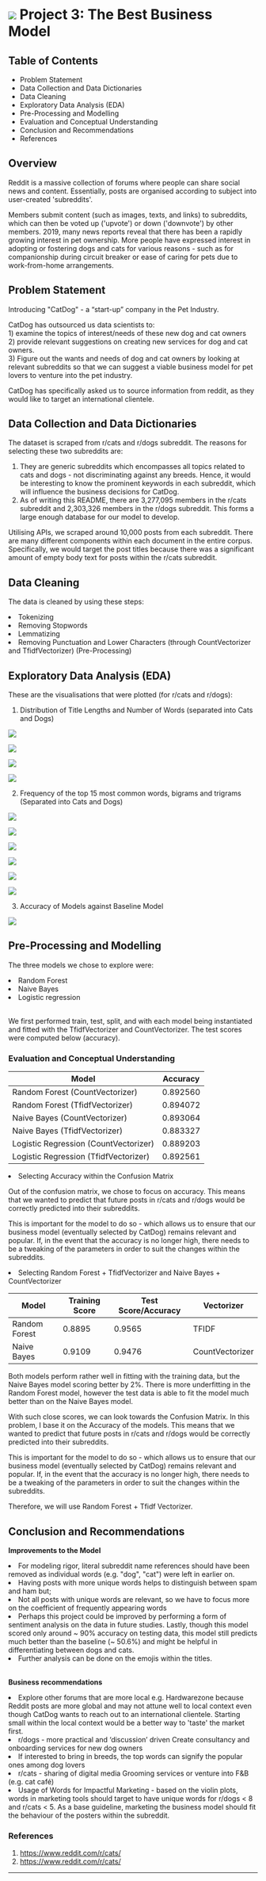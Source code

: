 # ![](https://ga-dash.s3.amazonaws.com/production/assets/logo-9f88ae6c9c3871690e33280fcf557f33.png) Project 3: The Best Business Model

## Table of Contents
* Problem Statement
* Data Collection and Data Dictionaries
* Data Cleaning
* Exploratory Data Analysis (EDA)
* Pre-Processing and Modelling
* Evaluation and Conceptual Understanding
* Conclusion and Recommendations
* References

## Overview

Reddit is a massive collection of forums where people can share social news and content. Essentially, posts are organised according to subject into user-created 'subreddits'.

Members submit content (such as images, texts, and links) to subreddits, which can then be voted up ('upvote') or down ('downvote') by other members. 2019, many news reports reveal that there has been a rapidly growing interest in pet ownership. More people have expressed interest in adopting or fostering dogs and cats for various reasons - such as for companionship during circuit breaker or ease of caring for pets due to work-from-home arrangements.

## Problem Statement

Introducing "CatDog" - a “start-up” company in the Pet Industry.

CatDog has outsourced us data scientists to:
<br>1) examine the topics of interest/needs of these new dog and cat owners
<br>2) provide relevant suggestions on creating new services for dog and cat owners.
<br>3) Figure out the wants and needs of dog and cat owners by looking at relevant subreddits so that we can suggest a viable business model for pet lovers to venture into the pet industry.

CatDog has specifically asked us to source information from reddit, as they would like to target an international clientele.

## Data Collection and Data Dictionaries

The dataset is scraped from r/cats and r/dogs subreddit. The reasons for selecting these two subreddits are:<br>
1. They are generic subreddits which encompasses all topics related to cats and dogs - not discriminating against any breeds. Hence, it would be interesting to know the prominent keywords in each subreddit, which will influence the business decisions for CatDog.
2. As of writing this README, there are 3,277,095 members in the r/cats subreddit and 2,303,326 members in the r/dogs subreddit. This forms a large enough database for our model to develop.

Utilising APIs, we scraped around 10,000 posts from each subreddit. There are many different components within each document in the entire corpus. Specifically, we would target the post titles because there was a significant amount of empty body text for posts within the r/cats subreddit.

## Data Cleaning

The data is cleaned by using these steps:

<li>Tokenizing
<li>Removing Stopwords
<li>Lemmatizing
<li>Removing Punctuation and Lower Characters (through CountVectorizer and TfidfVectorizer) (Pre-Processing)

## Exploratory Data Analysis (EDA)

These are the visualisations that were plotted (for r/cats and r/dogs):

1. Distribution of Title Lengths and Number of Words (separated into Cats and Dogs)

![](images/title_lengths_cats.png)

![](images/title_lengths_dogs.png)

![](images/title_word_count_cats.png)

![](images/title_word_count_dogs.png)

2. Frequency of the top 15 most common words, bigrams and trigrams (Separated into Cats and Dogs)

![](images/common_words_cats.png)

![](images/common_words_dogs.png)

![](images/common_bigrams_cats.png)

![](images/common_bigrams_dogs.png)

![](images/common_trigrams_cats.png)

![](images/common_trigrams_dogs.png)

3. Accuracy of Models against Baseline Model

![](images/accuracy_against_baseline_model.png)

## Pre-Processing and Modelling

The three models we chose to explore were:

<li> Random Forest
<li> Naive Bayes
<li> Logistic regression

<br>We first performed train, test, split, and with each model being instantiated and fitted with the TfidfVectorizer and CountVectorizer. The test scores were computed below (accuracy).

### Evaluation and Conceptual Understanding

|Model|Accuracy|
|---|---|
|Random Forest (CountVectorizer)|0.892560|
|Random Forest (TfidfVectorizer)|0.894072|
|Naive Bayes (CountVectorizer)|0.893064|
|Naive Bayes (TfidfVectorizer)|0.883327|
|Logistic Regression (CountVectorizer)|0.889203|
|Logistic Regression (TfidfVectorizer)|0.892561|

<li> Selecting Accuracy within the Confusion Matrix

Out of the confusion matrix, we chose to focus on accuracy. This means that we wanted to predict that future posts in r/cats and r/dogs would be correctly predicted into their subreddits.

This is important for the model to do so - which allows us to ensure that our business model (eventually selected by CatDog) remains relevant and popular. If, in the event that the accuracy is no longer high, there needs to be a tweaking of the parameters in order to suit the changes within the subreddits.

<li> Selecting Random Forest + TfidfVectorizer and Naive Bayes + CountVectorizer

|Model|Training Score|Test Score/Accuracy|Vectorizer|
|---|---|---|---|
|Random Forest|0.8895|0.9565|TFIDF|
|Naive Bayes|0.9109|0.9476|CountVectorizer|

Both models perform rather well in fitting with the training data, but the Naive Bayes model scoring better by 2%. There is more underfitting in the Random Forest model, however the test data is able to fit the model much better than on the Naive Bayes model.

With such close scores, we can look towards the Confusion Matrix. In this problem, I base it on the Accuracy of the models. This means that we wanted to predict that future posts in r/cats and r/dogs would be correctly predicted into their subreddits.

This is important for the model to do so - which allows us to ensure that our business model (eventually selected by CatDog) remains relevant and popular. If, in the event that the accuracy is no longer high, there needs to be a tweaking of the parameters in order to suit the changes within the subreddits.

Therefore, we will use Random Forest + Tfidf Vectorizer.

## Conclusion and Recommendations

<b>Improvements to the Model</b>
<li> For modeling rigor, literal subreddit name references should have been removed as individual words (e.g. "dog", "cat") were left in earlier on.
<li>Having posts with more unique words helps to distinguish between spam and ham but;
<li>Not all posts with unique words are relevant, so we have to focus more on the coefficient of frequently appearing words
<li> Perhaps this project could be improved by performing a form of sentiment analysis on the data in future studies. Lastly, though this model scored only around ~ 90% accuracy on testing data, this model still predicts much better than the baseline (~ 50.6%) and might be helpful in differentiating between dogs and cats.
<li> Further analysis can be done on the emojis within the titles.

<br><b>Business recommendations</b>

<li>Explore other forums that are more local e.g. Hardwarezone because Reddit posts are more global and may not attune well to local context even though CatDog wants to reach out to an international clientele. Starting small within the local context would be a better way to 'taste' the market first.
<li>r/dogs - more practical and ‘discussion’ driven
Create consultancy and onboarding services for new dog owners
<li>If interested to bring in breeds, the top words can signify the popular ones among dog lovers
<li>r/cats - sharing of digital media
Grooming services or venture into F&B (e.g. cat café)
<li>Usage of Words for Impactful Marketing - based on the violin plots, words in marketing tools should target to have unique words for r/dogs < 8 and r/cats < 5. As a base guideline, marketing the business model should fit the behaviour of the posters within the subreddit.


### References

1. https://www.reddit.com/r/cats/
2. https://www.reddit.com/r/cats/
---

